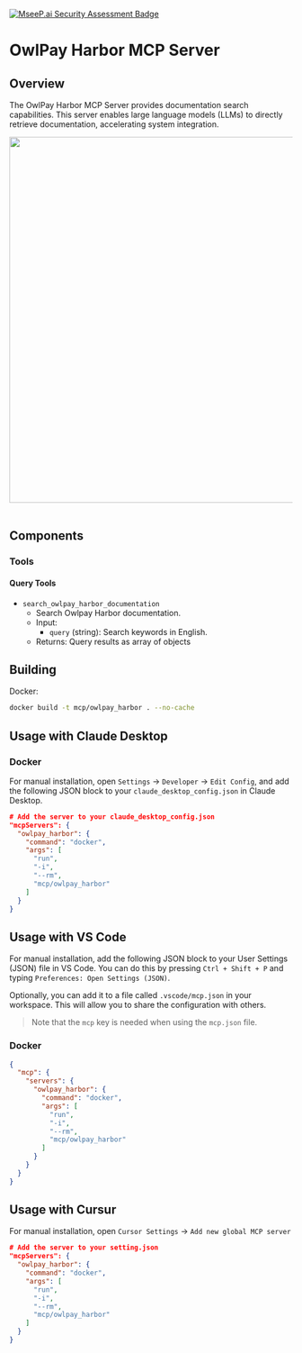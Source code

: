 [![MseeP.ai Security Assessment Badge](https://mseep.net/pr/owlting-owlpay-harbor-mcp-server-badge.png)](https://mseep.ai/app/owlting-owlpay-harbor-mcp-server)

# OwlPay Harbor MCP Server

## Overview
The OwlPay Harbor MCP Server provides documentation search capabilities. This server enables large language models (LLMs) to directly retrieve documentation, accelerating system integration.

<img src="./docs/Demo.gif" width="650">
<br><br>

## Components

### Tools

#### Query Tools
- `search_owlpay_harbor_documentation`
   - Search Owlpay Harbor documentation. 
   - Input:
     - `query` (string): Search keywords in English.
   - Returns: Query results as array of objects

## Building

Docker:

```bash
docker build -t mcp/owlpay_harbor . --no-cache
```

## Usage with Claude Desktop

### Docker

For manual installation, open `Settings` -> `Developer` -> `Edit Config`, and add the following JSON block to your `claude_desktop_config.json` in Claude Desktop.

```json
# Add the server to your claude_desktop_config.json
"mcpServers": {
  "owlpay_harbor": {
    "command": "docker",
    "args": [
      "run", 
      "-i", 
      "--rm", 
      "mcp/owlpay_harbor"
    ]
  }
}
```

## Usage with VS Code

For manual installation, add the following JSON block to your User Settings (JSON) file in VS Code. You can do this by pressing `Ctrl + Shift + P` and typing `Preferences: Open Settings (JSON)`.

Optionally, you can add it to a file called `.vscode/mcp.json` in your workspace. This will allow you to share the configuration with others.

> Note that the `mcp` key is needed when using the `mcp.json` file.


### Docker

```json
{
  "mcp": {
    "servers": {
      "owlpay_harbor": {
        "command": "docker",
        "args": [
          "run", 
          "-i", 
          "--rm", 
          "mcp/owlpay_harbor"
        ]
      }
    }
  }
}
```

## Usage with Cursur
For manual installation, open `Cursor Settings` -> `Add new global MCP server`

```json
# Add the server to your setting.json
"mcpServers": {
  "owlpay_harbor": {
    "command": "docker",
    "args": [
      "run", 
      "-i", 
      "--rm", 
      "mcp/owlpay_harbor"
    ]
  }
}
```